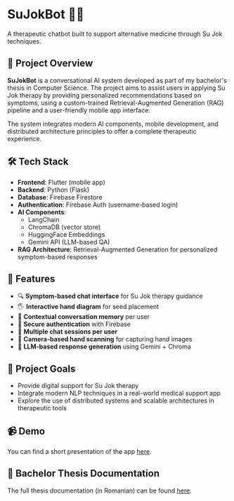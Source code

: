 # SuJokBot 🤖🌱  
A therapeutic chatbot built to support alternative medicine through Su Jok techniques.

## 📘 Project Overview

**SuJokBot** is a conversational AI system developed as part of my bachelor's thesis in Computer Science. The project aims to assist users in applying Su Jok therapy by providing personalized recommendations based on symptoms, using a custom-trained Retrieval-Augmented Generation (RAG) pipeline and a user-friendly mobile app interface.

The system integrates modern AI components, mobile development, and distributed architecture principles to offer a complete therapeutic experience.

## 🛠️ Tech Stack

- **Frontend**: Flutter (mobile app)
- **Backend**: Python (Flask)
- **Database**: Firebase Firestore
- **Authentication**: Firebase Auth (username-based login)
- **AI Components**:
  - LangChain
  - ChromaDB (vector store)
  - HuggingFace Embeddings
  - Gemini API (LLM-based QA)
- **RAG Architecture**: Retrieval-Augmented Generation for personalized symptom-based responses

## 📱 Features

- 🔍 **Symptom-based chat interface** for Su Jok therapy guidance
- 🖐️ **Interactive hand diagram** for seed placement
- 💬 **Contextual conversation memory** per user
- 🔐 **Secure authentication** with Firebase
- 💾 **Multiple chat sessions per user**
- 📸 **Camera-based hand scanning** for capturing hand images
- 🧠 **LLM-based response generation** using Gemini + Chroma

## 🎯 Project Goals

- Provide digital support for Su Jok therapy
- Integrate modern NLP techniques in a real-world medical support app
- Explore the use of distributed systems and scalable architectures in therapeutic tools

## 📹 Demo

You can find a short presentation of the app [here](https://drive.google.com/file/d/1qFVKDK848h4B1nSV2u_Iye4Iz5mN3xgY/view?usp=sharing).

## 📄 Bachelor Thesis Documentation

The full thesis documentation (in Romanian) can be found [here](https://drive.google.com/file/d/1UCiEh7AtnvA1gUkqgiXXnV5gGMXH4WDg/view?usp=sharing).

